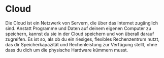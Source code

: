 # Cloud


Die Cloud ist ein Netzwerk von Servern, die über das Internet zugänglich sind. Anstatt Programme und Daten auf deinem eigenen Computer zu speichern, kannst du sie in der Cloud speichern und von überall darauf zugreifen. Es ist so, als ob du ein riesiges, flexibles Rechenzentrum nutzt, das dir Speicherkapazität und Rechenleistung zur Verfügung stellt, ohne dass du dich um die physische Hardware kümmern musst.